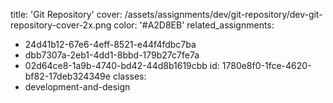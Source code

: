 title: 'Git Repository'
cover: /assets/assignments/dev/git-repository/dev-git-repository-cover-2x.png
color: '#A2D8EB'
related_assignments:
  - 24d41b12-67e6-4eff-8521-e44f4fdbc7ba
  - dbb7307a-2eb1-4dd1-8bbd-179b27c7fe7a
  - 02d64ce8-1a9b-4740-bd42-44d8b1619cbb
id: 1780e8f0-1fce-4620-bf82-17deb324349e
classes:
  - development-and-design

